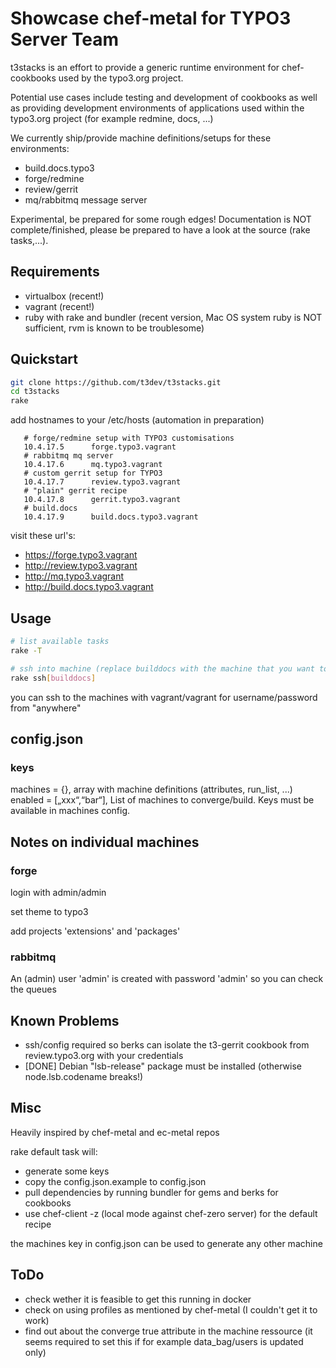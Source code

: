 Showcase chef-metal for TYPO3 Server Team
==========================================

t3stacks is an effort to provide a generic runtime
environment for chef-cookbooks used by the typo3.org project.

Potential use cases include testing and development of cookbooks as well
as providing development environments of applications used within the typo3.org project
(for example redmine, docs, ...)

We currently ship/provide machine definitions/setups for these environments:

* build.docs.typo3
* forge/redmine
* review/gerrit
* mq/rabbitmq message server

Experimental, be prepared for some rough edges!
Documentation is NOT complete/finished, please be prepared to have a look at the source (rake tasks,...).

Requirements
----------------------------------------

* virtualbox (recent!)
* vagrant (recent!)
* ruby with rake and bundler (recent version, Mac OS system ruby is NOT sufficient, rvm is known to be troublesome)

Quickstart
-----------------------------------------

``` bash
git clone https://github.com/t3dev/t3stacks.git
cd t3stacks
rake
```

add hostnames to your /etc/hosts (automation in preparation)

```
   # forge/redmine setup with TYPO3 customisations
   10.4.17.5      forge.typo3.vagrant
   # rabbitmq mq server
   10.4.17.6      mq.typo3.vagrant
   # custom gerrit setup for TYPO3
   10.4.17.7      review.typo3.vagrant
   # "plain" gerrit recipe
   10.4.17.8      gerrit.typo3.vagrant
   # build.docs
   10.4.17.9      build.docs.typo3.vagrant
```

visit these url's:

* https://forge.typo3.vagrant
* http://review.typo3.vagrant
* http://mq.typo3.vagrant
* http://build.docs.typo3.vagrant

Usage
------------------------------------------
``` bash
# list available tasks
rake -T

# ssh into machine (replace builddocs with the machine that you want to ssh to
rake ssh[builddocs]
```

you can ssh to the machines with vagrant/vagrant for username/password from "anywhere"

config.json
------------------------------------------

### keys

machines = {}, array with machine definitions (attributes, run_list, ...)
enabled = [„xxx“,“bar“], List of machines to converge/build. Keys must be available in machines config.


Notes on individual machines
-----------------------------------------

### forge

login with admin/admin

set theme to typo3

add projects 'extensions' and 'packages'


### rabbitmq

An (admin) user 'admin' is created with password 'admin' so you can check the queues


Known Problems
-----------------------------------------

* ssh/config required so berks can isolate the t3-gerrit cookbook from review.typo3.org with your credentials
* [DONE] Debian "lsb-release" package must be installed (otherwise node.lsb.codename breaks!)


Misc
-----------------------------------------

Heavily inspired by chef-metal and ec-metal repos

rake default task will:
* generate some keys
* copy the config.json.example to config.json
* pull dependencies by running bundler for gems and berks for cookbooks
* use chef-client -z (local mode against chef-zero server) for the default recipe

the machines key in config.json can be used to generate any other machine

ToDo
------------------------------------------

* check wether it is feasible to get this running in docker
* check on using profiles as mentioned by chef-metal (I couldn't get it to work)
* find out about the converge true attribute in the machine ressource (it seems required to set this if for example data_bag/users is updated only)

